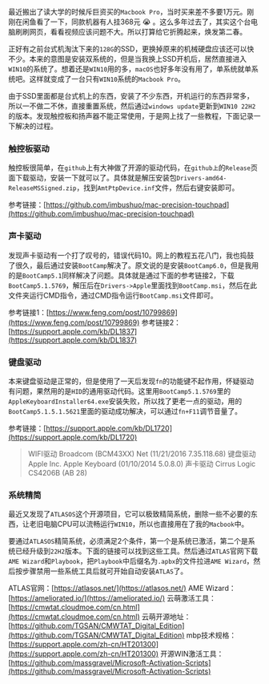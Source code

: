 最近搬出了读大学的时候斥巨资买的`Macbook Pro`，当时买来差不多要1万元。刚刚在闲鱼看了一下，同款机器有人挂368元 :sob:  。这么多年过去了，其实这个台电脑刷刷网页，看看视频应该问题不大。所以打算给它折腾起来，焕发第二春。

正好有之前台式机淘汰下来的`128G`的SSD，更换掉原来的机械硬盘应该还可以快不少。本来的意图是安装双系统的，但是当我换上SSD开机后，居然直接进入`WIN10`的系统了。想着还是`WIN10`用的多，`macOS`也好多年没有用了，单系统就单系统吧。这样就变成了一台只有`WIN10`系统的`Macbook Pro`。

由于SSD里面都是台式机上的东西，安装了不少东西，开机运行的东西非常多，所以一不做二不休，直接重置系统，然后通过`windows update`更新到`WIN10 22H2`的版本。发现触控板和扬声器不能正常使用，于是网上找了一些教程，下面记录一下解决的过程。

### 触控板驱动
触控板很简单，在`github`上有大神做了开源的驱动代码，在`github上`的`Release`页面下载驱动，安装一下就可以了。具体就是解压安装包`Drivers-amd64-ReleaseMSSigned.zip`，找到`AmtPtpDevice.inf`文件，然后右键安装即可。

参考链接：[https://github.com/imbushuo/mac-precision-touchpad](https://github.com/imbushuo/mac-precision-touchpad)

### 声卡驱动
发现声卡驱动有一个打了叹号的，错误代码10。网上的教程五花八门，我也捣鼓了很久，最后通过安装`BootCamp`解决了。原文说的是安装`BootCamp6.0`，但是我用的是`BootCamp5.1`同样解决了问题。具体就是通过下面的参考链接2，下载`BootCamp5.1.5769`，解压后在`Drivers->Apple`里面找到`BootCamp.msi`，然后在此文件夹运行CMD指令，通过CMD指令运行`BootCamp.msi`文件即可。

参考链接1：[https://www.feng.com/post/10799869](https://www.feng.com/post/10799869)
参考链接2：[https://support.apple.com/kb/DL1837](https://support.apple.com/kb/DL1837)

### 键盘驱动
本来键盘驱动是正常的，但是使用了一天后发现`fn`的功能键不起作用，怀疑驱动有问题，果然用的是`HID`的通用驱动代码。这里用`BootCamp5.1.5769`里的`AppleKeyboardInstaller64.exe`安装失败，所以找了更老一点的驱动，用的`BootCamp5.1.5.1.5621`里面的驱动成功解决，可以通过`fn+F11`调节音量了。

参考链接：[https://support.apple.com/kb/DL1720](https://support.apple.com/kb/DL1720)

> WIFI驱动 Broadcom (BCM43XX) Net  (11/21/2016 7.35.118.68)
> 键盘驱动 Apple Inc. Apple Keyboard (01/10/2014 5.0.8.0)
> 声卡驱动 Cirrus Logic CS4206B (AB 28)

### 系统精简
最近又发现了`ATLASOS`这个开源项目，它可以极致精简系统，删除一些不必要的东西，让老旧电脑CPU可以流畅运行`WIN10`，所以也直接用在了我的`Macbook`中。

要通过`ATLASOS`精简系统，必须满足2个条件，第一个是系统已激活，第二个是系统已经升级到`22H2`版本。下面的链接可以找到这些工具。然后通过`ATLAS`官网下载`AME Wizard`和`Playbook`，把`Playbook`中后缀名为`.apbx`的文件拉进`AME Wizard`，然后按步骤禁用一些系统工具后就可开始自动安装`ATLAS`了。

ATLAS官网：[https://atlasos.net/](https://atlasos.net/)
AME Wizard：[https://ameliorated.io/](https://ameliorated.io/)
云萌激活工具：[https://cmwtat.cloudmoe.com/cn.html](https://cmwtat.cloudmoe.com/cn.html)
云萌开源地址：[https://github.com/TGSAN/CMWTAT_Digital_Edition](https://github.com/TGSAN/CMWTAT_Digital_Edition)
mbp技术规格：[https://support.apple.com/zh-cn/HT201300](https://support.apple.com/zh-cn/HT201300)
开源WIN激活工具：[https://github.com/massgravel/Microsoft-Activation-Scripts](https://github.com/massgravel/Microsoft-Activation-Scripts)



